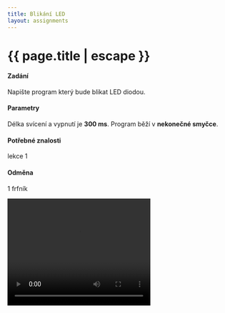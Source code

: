 ```yaml
---
title: Blikání LED
layout: assignments
---
```


# {{ page.title | escape }}

#### Zadání

Napište program který bude blikat LED diodou.

#### Parametry

Délka svícení a vypnutí je **300 ms**.
Program běží v **nekonečné smyčce**.

#### Potřebné znalosti

lekce 1

#### Odměna
1 frfník

<video width="320" height="240" controls>
  <source src="/video/guides/assignments_001.mp4" type="video/mp4">
</video>